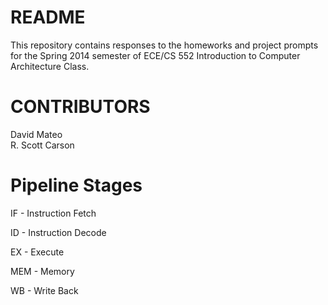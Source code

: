 <h1>README</h1>
  
  This repository contains responses to the homeworks and project prompts for the Spring 2014 semester of ECE/CS 552        Introduction to Computer Architecture Class.  
  
<h1>CONTRIBUTORS</h1>

  David Mateo<br>
  R. Scott Carson
  
<h1>Pipeline Stages</h1>

IF - Instruction Fetch

ID - Instruction Decode

EX - Execute

MEM - Memory

WB - Write Back
